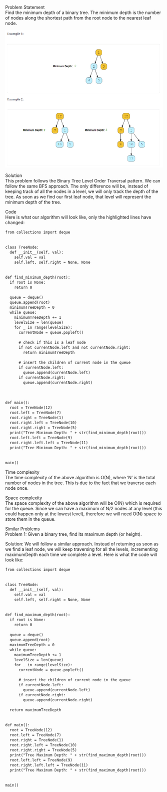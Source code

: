 Problem Statement \
Find the minimum depth of a binary tree. The minimum depth is the number of nodes along the shortest path from the root node to the nearest leaf node.

![alt text](pics/7009.PNG?raw=true)

Solution \
This problem follows the Binary Tree Level Order Traversal pattern. We can follow the same BFS approach. The only difference will be, instead of keeping track of all the nodes in a level, we will only track the depth of the tree. As soon as we find our first leaf node, that level will represent the minimum depth of the tree.

Code \
Here is what our algorithm will look like, only the highlighted lines have changed:
```
from collections import deque


class TreeNode:
  def __init__(self, val):
    self.val = val
    self.left, self.right = None, None


def find_minimum_depth(root):
  if root is None:
    return 0

  queue = deque()
  queue.append(root)
  minimumTreeDepth = 0
  while queue:
    minimumTreeDepth += 1
    levelSize = len(queue)
    for _ in range(levelSize):
      currentNode = queue.popleft()

      # check if this is a leaf node
      if not currentNode.left and not currentNode.right:
        return minimumTreeDepth

      # insert the children of current node in the queue
      if currentNode.left:
        queue.append(currentNode.left)
      if currentNode.right:
        queue.append(currentNode.right)



def main():
  root = TreeNode(12)
  root.left = TreeNode(7)
  root.right = TreeNode(1)
  root.right.left = TreeNode(10)
  root.right.right = TreeNode(5)
  print("Tree Minimum Depth: " + str(find_minimum_depth(root)))
  root.left.left = TreeNode(9)
  root.right.left.left = TreeNode(11)
  print("Tree Minimum Depth: " + str(find_minimum_depth(root)))


main()
```

Time complexity \
The time complexity of the above algorithm is O(N), where ‘N’ is the total number of nodes in the tree. This is due to the fact that we traverse each node once.

Space complexity \
The space complexity of the above algorithm will be O(N) which is required for the queue. Since we can have a maximum of N/2 nodes at any level (this could happen only at the lowest level), therefore we will need O(N) space to store them in the queue.

Similar Problems \
Problem 1: Given a binary tree, find its maximum depth (or height).

Solution: We will follow a similar approach. Instead of returning as soon as we find a leaf node, we will keep traversing for all the levels, incrementing maximumDepth each time we complete a level. Here is what the code will look like:

```
from collections import deque


class TreeNode:
  def __init__(self, val):
    self.val = val
    self.left, self.right = None, None


def find_maximum_depth(root):
  if root is None:
    return 0

  queue = deque()
  queue.append(root)
  maximumTreeDepth = 0
  while queue:
    maximumTreeDepth += 1
    levelSize = len(queue)
    for _ in range(levelSize):
      currentNode = queue.popleft()

      # insert the children of current node in the queue
      if currentNode.left:
        queue.append(currentNode.left)
      if currentNode.right:
        queue.append(currentNode.right)

  return maximumTreeDepth


def main():
  root = TreeNode(12)
  root.left = TreeNode(7)
  root.right = TreeNode(1)
  root.right.left = TreeNode(10)
  root.right.right = TreeNode(5)
  print("Tree Maximum Depth: " + str(find_maximum_depth(root)))
  root.left.left = TreeNode(9)
  root.right.left.left = TreeNode(11)
  print("Tree Maximum Depth: " + str(find_maximum_depth(root)))


main()
```